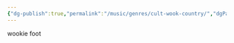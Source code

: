 ```yaml
---
{"dg-publish":true,"permalink":"/music/genres/cult-wook-country/","dgPassFrontmatter":true}
---
```


wookie foot 